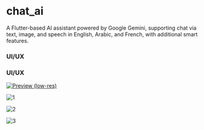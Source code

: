 # chat_ai

A Flutter-based AI assistant powered by Google Gemini, supporting chat via text, image, and speech in English, Arabic, and French, with additional smart features.

### UI/UX

### UI/UX

[![Preview (low-res)](https://github.com/SellamiWalid/chatAI_app/assets/119450519/LOW_RES_IMAGE)](https://github.com/SellamiWalid/chatAI_app/assets/119450519/3f58a6e0-4fba-44be-b1d7-b60a06e4a5c8)

![1](https://github.com/SellamiWalid/chatAI_app/assets/119450519/3f58a6e0-4fba-44be-b1d7-b60a06e4a5c8)

![2](https://github.com/SellamiWalid/chatAI_app/assets/119450519/a44fa698-6369-41fe-84c2-69c0bd7813e9)

![3](https://github.com/SellamiWalid/chatAI_app/assets/119450519/bcf7bcc6-0023-428e-92ef-1adb466f8696)


